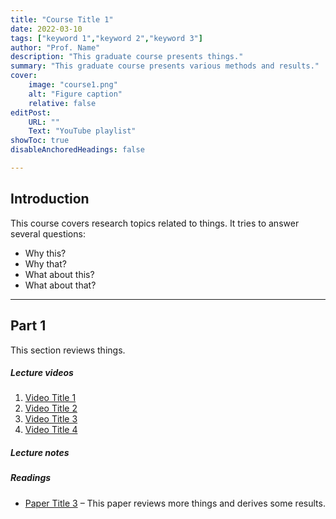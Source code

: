 ```yaml
---
title: "Course Title 1"
date: 2022-03-10
tags: ["keyword 1","keyword 2","keyword 3"]
author: "Prof. Name"
description: "This graduate course presents things." 
summary: "This graduate course presents various methods and results." 
cover:
    image: "course1.png"
    alt: "Figure caption"
    relative: false
editPost:
    URL: ""
    Text: "YouTube playlist"
showToc: true
disableAnchoredHeadings: false

---
```


## Introduction

This course covers research topics related to things. It tries to answer several questions: 

+ Why this? 
+ Why that? 
+ What about this? 
+ What about that?


---

## Part 1

This section reviews things.

##### Lecture videos

1. [Video Title 1](https://github.com/hatonthecat/Hurl/blob/main/static/picture.gif)
2. [Video Title 2](https://github.com/hatonthecat/Hurl/blob/main/static/picture.gif)
3. [Video Title 3](https://github.com/hatonthecat/Hurl/blob/main/static/picture.gif)
4. [Video Title 4](https://github.com/hatonthecat/Hurl/blob/main/static/picture.gif)

##### Lecture notes



##### Readings

+ [Paper Title 3](https://github.com/hatonthecat/Hurl/blob/main/static/picture.gif) – This paper reviews more things and derives some results.

